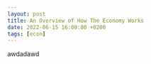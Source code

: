 ```yaml
---
layout: post
title: An Overview of How The Economy Works
date: 2022-06-15 16:00:00 +0200
tags: [econ]
---
```



awdadawd

